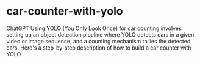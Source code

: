 # car-counter-with-yolo
 ChatGPT Using YOLO (You Only Look Once) for car counting involves setting up an object detection pipeline where YOLO detects cars in a given video or image sequence, and a counting mechanism tallies the detected cars. Here's a step-by-step description of how to build a car counter with YOLO
